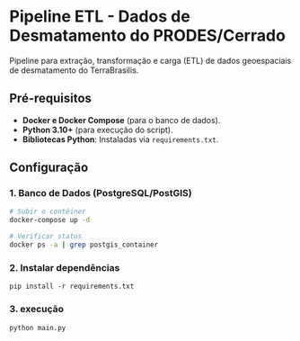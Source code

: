 # Pipeline ETL - Dados de Desmatamento do PRODES/Cerrado

Pipeline para extração, transformação e carga (ETL) de dados geoespaciais de desmatamento do TerraBrasilis.

##  Pré-requisitos
- **Docker e Docker Compose** (para o banco de dados).
- **Python 3.10+** (para execução do script).
- **Bibliotecas Python**: Instaladas via `requirements.txt`.

## Configuração

### 1. Banco de Dados (PostgreSQL/PostGIS)
```bash
# Subir o contêiner
docker-compose up -d

# Verificar status
docker ps -a | grep postgis_container
```
### 2. Instalar dependências
```
pip install -r requirements.txt
```
### 3. execução
```
python main.py
```
